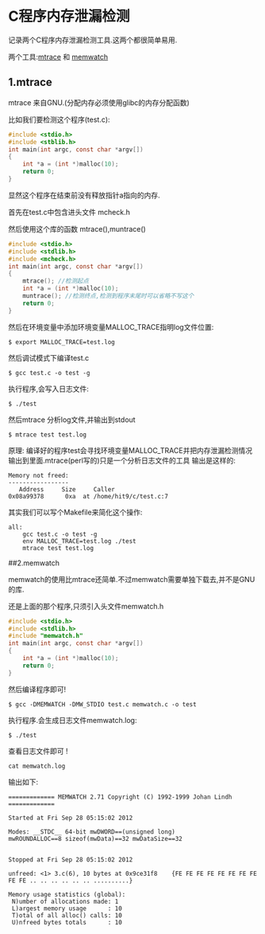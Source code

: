 # C程序内存泄漏检测 #

记录两个C程序内存泄漏检测工具.这两个都很简单易用.

两个工具:[mtrace](http://www.gnu.org/software/libc/manual/html_node/Tracing-malloc.html#Tracing-malloc) 和 [memwatch](http://www.linkdata.se/sourcecode/memwatch/) 

## 1.mtrace

mtrace 来自GNU.(分配内存必须使用glibc的内存分配函数)

比如我们要检测这个程序(test.c): 
```c
#include <stdio.h>
#include <stblib.h>
int main(int argc, const char *argv[])
{
    int *a = (int *)malloc(10);
    return 0;
}
```
显然这个程序在结束前没有释放指针a指向的内存.

首先在test.c中包含进头文件 mcheck.h

然后使用这个库的函数 mtrace(),muntrace()
```c
#include <stdio.h>
#include <stdlib.h>
#include <mcheck.h>
int main(int argc, const char *argv[])
{
    mtrace(); //检测起点
    int *a = (int *)malloc(10);
    muntrace(); //检测终点,检测到程序末尾时可以省略不写这个
    return 0;
}
```
然后在环境变量中添加环境变量MALLOC_TRACE指明log文件位置: 
```
$ export MALLOC_TRACE=test.log 
```
然后调试模式下编译test.c 
```
$ gcc test.c -o test -g
```
执行程序,会写入日志文件:
```
$ ./test
```
然后mtrace 分析log文件,并输出到stdout
```
$ mtrace test test.log
```
原理: 编译好的程序test会寻找环境变量MALLOC_TRACE并把内存泄漏检测情况输出到里面.mtrace(perl写的)只是一个分析日志文件的工具
输出是这样的:
```
Memory not freed:
-----------------
   Address     Size     Caller
0x08a99378      0xa  at /home/hit9/c/test.c:7
```
其实我们可以写个Makefile来简化这个操作:
```
all:
	gcc test.c -o test -g
    env MALLOC_TRACE=test.log ./test
    mtrace test test.log
```

##2.memwatch

memwatch的使用比mtrace还简单.不过memwatch需要单独下载去,并不是GNU的库.

还是上面的那个程序,只须引入头文件memwatch.h

```c
#include <stdio.h>
#include <stdlib.h>
#include "memwatch.h"
int main(int argc, const char *argv[])
{
    int *a = (int *)malloc(10);
    return 0;
}
```
然后编译程序即可!
```
$ gcc -DMEMWATCH -DMW_STDIO test.c memwatch.c -o test
```
执行程序.会生成日志文件memwatch.log:
```
$ ./test
```
查看日志文件即可 !
```
cat memwatch.log
```
输出如下: 
```
============= MEMWATCH 2.71 Copyright (C) 1992-1999 Johan Lindh =============
 
Started at Fri Sep 28 05:15:02 2012
 
Modes: __STDC__ 64-bit mwDWORD==(unsigned long)
mwROUNDALLOC==8 sizeof(mwData)==32 mwDataSize==32
 
 
Stopped at Fri Sep 28 05:15:02 2012
 
unfreed: <1> 3.c(6), 10 bytes at 0x9ce31f8    {FE FE FE FE FE FE FE FE FE FE .. .. .. .. .. .. ..........}
 
Memory usage statistics (global):
 N)umber of allocations made: 1
 L)argest memory usage      : 10
 T)otal of all alloc() calls: 10
 U)nfreed bytes totals      : 10
```
